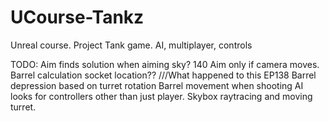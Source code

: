 # UCourse-Tankz
Unreal course. Project Tank game. AI, multiplayer, controls


TODO:
Aim finds solution when aiming sky? 140
Aim only if camera moves.
Barrel calculation socket location?? ///What happened to this EP138
Barrel depression based on turret rotation
Barrel movement when shooting
AI looks for controllers other than just player.
Skybox raytracing and moving turret.